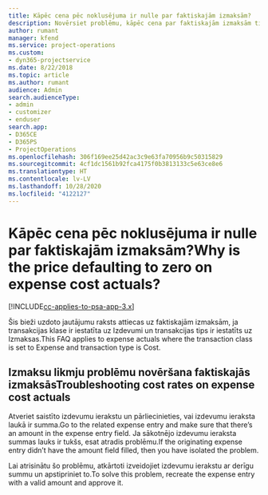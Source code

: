 ```yaml
---
title: Kāpēc cena pēc noklusējuma ir nulle par faktiskajām izmaksām?
description: Novērsiet problēmu, kāpēc cena par faktiskajām izmaksām tiek pēc noklusējuma iestatīta uz 0.
author: rumant
manager: kfend
ms.service: project-operations
ms.custom:
- dyn365-projectservice
ms.date: 8/22/2018
ms.topic: article
ms.author: rumant
audience: Admin
search.audienceType:
- admin
- customizer
- enduser
search.app:
- D365CE
- D365PS
- ProjectOperations
ms.openlocfilehash: 306f169ee25d42ac3c9e63fa70956b9c50315829
ms.sourcegitcommit: 4cf1dc1561b92fca4175f0b3813133c5e63ce8e6
ms.translationtype: HT
ms.contentlocale: lv-LV
ms.lasthandoff: 10/28/2020
ms.locfileid: "4122127"
---
```

# <a name="why-is-the-price-defaulting-to-zero-on-expense-cost-actuals"></a><span data-ttu-id="86642-103">Kāpēc cena pēc noklusējuma ir nulle par faktiskajām izmaksām?</span><span class="sxs-lookup"><span data-stu-id="86642-103">Why is the price defaulting to zero on expense cost actuals?</span></span>

[!INCLUDE[cc-applies-to-psa-app-3.x](../includes/cc-applies-to-psa-app-3x.md)]

<span data-ttu-id="86642-104">Šis bieži uzdoto jautājumu raksts attiecas uz faktiskajām izmaksām, ja transakcijas klase ir iestatīta uz Izdevumi un transakcijas tips ir iestatīts uz Izmaksas.</span><span class="sxs-lookup"><span data-stu-id="86642-104">This FAQ applies to expense actuals where the transaction class is set to Expense and transaction type is Cost.</span></span>

## <a name="troubleshooting-cost-rates-on-expense-cost-actuals"></a><span data-ttu-id="86642-105">Izmaksu likmju problēmu novēršana faktiskajās izmaksās</span><span class="sxs-lookup"><span data-stu-id="86642-105">Troubleshooting cost rates on expense cost actuals</span></span>

<span data-ttu-id="86642-106">Atveriet saistīto izdevumu ierakstu un pārliecinieties, vai izdevumu ieraksta laukā ir summa.</span><span class="sxs-lookup"><span data-stu-id="86642-106">Go to the related expense entry and make sure that there’s an amount in the expense entry field.</span></span> <span data-ttu-id="86642-107">Ja sākotnējo izdevumu ieraksta summas lauks ir tukšs, esat atradis problēmu.</span><span class="sxs-lookup"><span data-stu-id="86642-107">If the originating expense entry didn’t have the amount field filled, then you have isolated the problem.</span></span>
 
<span data-ttu-id="86642-108">Lai atrisinātu šo problēmu, atkārtoti izveidojiet izdevumu ierakstu ar derīgu summu un apstipriniet to.</span><span class="sxs-lookup"><span data-stu-id="86642-108">To solve this problem, recreate the expense entry with a valid amount and approve it.</span></span>
